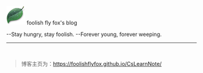 <img src="/assets/logo_min.png" style="width:50px"> <span id="maste_title">foolish fly fox's blog<span> 

<span class=vice_title>--Stay hungry, stay foolish.<span>
<span class="vice_title">--Forever young, forever weeping.<span>
<hr class=title_separator>
<br>

> 博客主页为：<https://foolishflyfox.github.io/CsLearnNote/>
